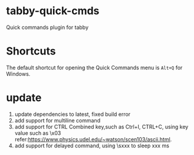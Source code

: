 # tabby-quick-cmds

Quick commands plugin for tabby

# Shortcuts

The default shortcut for opening the Quick Commands menu is `Alt+Q` for Windows.

# update
1. update dependencies to latest, fixed build error
2. add support for multiline command
3. add support for CTRL Combined key,such as Ctrl+I, CTRL+C, using key value such as \x03 
   refer:https://www.physics.udel.edu/~watson/scen103/ascii.html.
4. add support for delayed command, using \sxxx to sleep xxx ms
